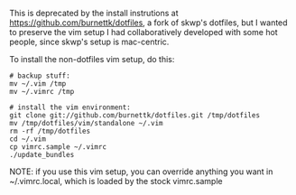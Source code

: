 This is deprecated by the install instrutions at https://github.com/burnettk/dotfiles, a fork of
skwp's dotfiles, but I wanted to preserve the vim setup I had collaboratively developed with some hot people,
since skwp's setup is mac-centric. 

To install the non-dotfiles vim setup, do this:

    # backup stuff:
    mv ~/.vim /tmp
    mv ~/.vimrc /tmp
    
    # install the vim environment:
    git clone git://github.com/burnettk/dotfiles.git /tmp/dotfiles
    mv /tmp/dotfiles/vim/standalone ~/.vim
    rm -rf /tmp/dotfiles
    cd ~/.vim
    cp vimrc.sample ~/.vimrc
    ./update_bundles

NOTE: if you use this vim setup, you can override anything you want in ~/.vimrc.local, which is loaded by the stock vimrc.sample
